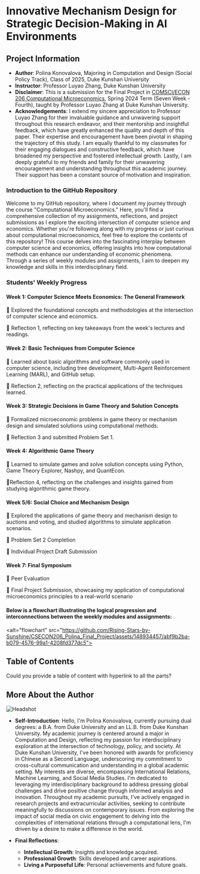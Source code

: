 # Innovative Mechanism Design for Strategic Decision-Making in AI Environments

## Project Information
- **Author**: Polina Konovalova, Majoring in Computation and Design (Social Policy Track), Class of 2025, Duke Kunshan University
- **Instructor**: Professor Luyao Zhang, Duke Kunshan University
- **Disclaimer**: This is a submission for the Final Project in [COMSCI/ECON 206 Computational Microeconomics](https://ms.pubpub.org/), Spring 2024 Term (Seven Week - Fourth), taught by Professor Luyao Zhang at Duke Kunshan University.
- **Acknowledgements**: I extend my sincere appreciation to Professor Luyao Zhang for their invaluable guidance and unwavering support throughout this research endeavor, and their mentorship and insightful feedback, which have greatly enhanced the quality and depth of this paper. Their expertise and encouragement have been pivotal in shaping the trajectory of this study. I am equally thankful to my classmates for their engaging dialogues and constructive feedback, which have broadened my perspective and fostered intellectual growth. Lastly, I am deeply grateful to my friends and family for their unwavering encouragement and understanding throughout this academic journey. Their support has been a constant source of motivation and inspiration.

### Introduction to the GitHub Repository

Welcome to my GitHub repository, where I document my journey through the course "Computational Microeconomics." Here, you'll find a comprehensive collection of my assignments, reflections, and project submissions as I explore the exciting intersection of computer science and economics. Whether you're following along with my progress or just curious about computational microeconomics, feel free to explore the contents of this repository! This course delves into the fascinating interplay between computer science and economics, offering insights into how computational methods can enhance our understanding of economic phenomena. Through a series of weekly modules and assignments, I aim to deepen my knowledge and skills in this interdisciplinary field.

### Students' Weekly Progress
#### Week 1: Computer Science Meets Economics: The General Framework

📑 Explored the foundational concepts and methodologies at the intersection of computer science and economics.

📎 Reflection 1, reflecting on key takeaways from the week's lectures and readings.

#### Week 2: Basic Techniques from Computer Science

📑 Learned about basic algorithms and software commonly used in computer science, including tree development, Multi-Agent Reinforcement Learning (MARL), and GitHub setup.

📎 Reflection 2, reflecting on the practical applications of the techniques learned.

#### Week 3: Strategic Decisions in Game Theory and Solution Concepts

📑 Formalized microeconomic problems in game theory or mechanism design and simulated solutions using computational methods.

📎 Reflection 3 and submitted Problem Set 1.

#### Week 4: Algorithmic Game Theory

📑 Learned to simulate games and solve solution concepts using Python, Game Theory Explorer, Nashpy, and QuantEcon.

📎Reflection 4, reflecting on the challenges and insights gained from studying algorithmic game theory.

#### Week 5/6: Social Choice and Mechanism Design

📑 Explored the applications of game theory and mechanism design to auctions and voting, and studied algorithms to simulate application scenarios.

📎 Problem Set 2 Completion

📎 Individual Project Draft Submission

#### Week 7: Final Symposium

📑 Peer Evaluation

📎 Final Project Submission, showcasing my application of computational microeconomics principles to a real-world scenario

#### Below is a flowchart illustrating the logical progression and interconnections between the weekly modules and assignments:

<alt="flowchart" src="https://github.com/Rising-Stars-by-Sunshine/CSECON206_Polina_Final_Project/assets/148934457/abf9b2ba-b079-4576-99a1-4208fd377dc5">


## Table of Contents
Could you provide a table of content with hyperlink to all the parts? 

## More About the Author
![Headshot](https://github.com/Rising-Stars-by-Sunshine/CSECON206_Polina_Final_Project/assets/148934457/a5f50c47-6e6d-447a-a8cd-deb4876ca252)

- **Self-Introduction**: Hello, I'm Polina Konovalova, currently pursuing dual degrees: a B.A. from Duke University and an LL.B. from Duke Kunshan University. My academic journey is centered around a major in Computation and Design, reflecting my passion for interdisciplinary exploration at the intersection of technology, policy, and society. At Duke Kunshan University, I've been honored with awards for proficiency in Chinese as a Second Language, underscoring my commitment to cross-cultural communication and understanding in a global academic setting. My interests are diverse, encompassing International Relations, Machine Learning, and Social Media Studies. I'm dedicated to leveraging my interdisciplinary background to address pressing global challenges and drive positive change through informed analysis and innovation. Throughout my academic pursuits, I've actively engaged in research projects and extracurricular activities, seeking to contribute meaningfully to discussions on contemporary issues. From exploring the impact of social media on civic engagement to delving into the complexities of international relations through a computational lens, I'm driven by a desire to make a difference in the world.

- **Final Reflections**: 
  - **Intellectual Growth**: Insights and knowledge acquired.
  - **Professional Growth**: Skills developed and career aspirations.
  - **Living a Purposeful Life**: Personal achievements and future goals.
